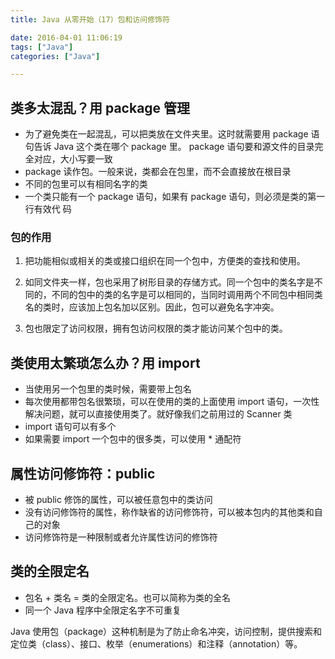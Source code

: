```yaml
---
title: Java 从零开始（17）包和访问修饰符

date: 2016-04-01 11:06:19
tags: ["Java"]
categories: ["Java"]

---
```


## 类多太混乱？用 package 管理

- 为了避免类在一起混乱，可以把类放在文件夹里。这时就需要用 package 语句告诉 Java 这个类在哪个 package 里。 package 语句要和源文件的目录完全对应，大小写要一致
- package 读作包。一般来说，类都会在包里，而不会直接放在根目录
- 不同的包里可以有相同名字的类
- 一个类只能有一个 package 语句，如果有 package 语句，则必须是类的第一行有效代
码

### 包的作用

1. 把功能相似或相关的类或接口组织在同一个包中，方便类的查找和使用。

2. 如同文件夹一样，包也采用了树形目录的存储方式。同一个包中的类名字是不同的，不同的包中的类的名字是可以相同的，当同时调用两个不同包中相同类名的类时，应该加上包名加以区别。因此，包可以避免名字冲突。

3. 包也限定了访问权限，拥有包访问权限的类才能访问某个包中的类。

## 类使用太繁琐怎么办？用 import

- 当使用另一个包里的类时候，需要带上包名
- 每次使用都带包名很繁琐，可以在使用的类的上面使用 import 语句，一次性解决问题，就可以直接使用类了。就好像我们之前用过的 Scanner 类
- import 语句可以有多个
- 如果需要 import 一个包中的很多类，可以使用 * 通配符

## 属性访问修饰符：public

- 被 public 修饰的属性，可以被任意包中的类访问
- 没有访问修饰符的属性，称作缺省的访问修饰符，可以被本包内的其他类和自己的对象
- 访问修饰符是一种限制或者允许属性访问的修饰符

## 类的全限定名

- 包名 + 类名 = 类的全限定名。也可以简称为类的全名
- 同一个 Java 程序中全限定名字不可重复

Java 使用包（package）这种机制是为了防止命名冲突，访问控制，提供搜索和定位类（class）、接口、枚举（enumerations）和注释（annotation）等。
